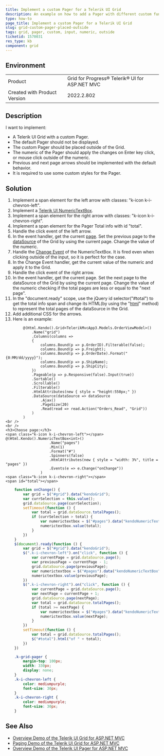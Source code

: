 ```yaml
---
title: Implement a custom Pager for a Telerik UI Grid
description: An example on how to add a Pager with different custom functionalities and styles.
type: how-to
page_title: Implement a custom Pager for a Telerik UI Grid
slug: grid-custom-pager-placed-outside
tags: grid, pager, custom, input, numeric, outside
ticketid: 1570031
res_type: kb
component: grid
---
```


## Environment

<table>
 <tr>
  <td>Product</td>
  <td>Grid for Progress® Telerik® UI for ASP.NET MVC</td>
 </tr>
 <tr>
  <td>Created with Product Version</td>
  <td>2022.2.802</td>
 </tr>
</table>

## Description

I want to implement:

* A Telerik UI Grid with a custom Pager.
* The default Pager should not be displayed.
* The custom Pager should be placed outside of the Grid.
* The numeric of the Pager should apply the changes on Enter key click, or mouse click outside of the numeric.
* Previous and next page arrows should be implemented with the default behavior.
* It is required to use some custom styles for the Pager.

## Solution

1. Implement a span element for the left arrow with classes: "k-icon k-i-chevron-left".
1. Implement a [Telerik UI NumericTextBox](https://demos.telerik.com/aspnet-mvc/numerictextbox).
1. Implement a span element for the right arrow with classes: "k-icon k-i-chevron-right".
1. Implement a span element for the Pager Total info with id "total".
1. Handle the click event of the left arrow.
1. In the event handler, get the current [page](https://docs.telerik.com/kendo-ui/api/javascript/data/datasource/methods/page). Set the previous page to the [dataSource](https://docs.telerik.com/kendo-ui/api/javascript/ui/grid/configuration/datasource) of the Grid by using the current page. Change the value of the numeric.
1. Handle the [Change Event](https://docs.telerik.com/kendo-ui/api/javascript/ui/numerictextbox/events/change) of the NumericTextBox. It is fired even when clicking outside of the input, so it is perfect for the case.
1. In the Change Event handler, get the current value of the numeric and apply it to the Grid.
1. Handle the click event of the right arrow.
1. In the event handler, get the current page. Set the next page to the dataSource of the Grid by using the current page. Change the value of the numeric checking if the total pages are less or equal to the "next page".
1. In the "document.ready" scope, use the jQuery id selector("#total") to get the total info span and change its HTML(by using the "[html](https://api.jquery.com/html/)" method) to represent the total pages of the dataSource in the Grid.
1. Add additional CSS for the arrows.
1. Here is an example:

```Razor
        @(Html.Kendo().Grid<TelerikMvcApp3.Models.OrderViewModel>()
            .Name("grid")
            .Columns(columns =>
            {
                columns.Bound(p => p.OrderID).Filterable(false);
                columns.Bound(p => p.Freight);
                columns.Bound(p => p.OrderDate).Format("{0:MM/dd/yyyy}");
                columns.Bound(p => p.ShipName);
                columns.Bound(p => p.ShipCity);
            })
            .Pageable(p => p.Responsive(false).Input(true))
            .Sortable()
            .Scrollable()
            .Filterable()
            .HtmlAttributes(new { style = "height:550px;" })
            .DataSource(dataSource => dataSource
                .Ajax()
                .PageSize(20)
                .Read(read => read.Action("Orders_Read", "Grid"))
            )
        )
<br />
<br />
<h3>Choose page:</h3>
<span class="k-icon k-i-chevron-left"></span>
@(Html.Kendo().NumericTextBox<int>()
                    .Name("pages")
                    .Min(1)
                    .Format("#")
                    .Spinners(false)
                    .HtmlAttributes(new { style = "width: 3%", title = "pages" })
                    .Events(e => e.Change("onChange"))
                )
<span class="k-icon k-i-chevron-right"></span>
<span id="total"></span>
```

```JavaScript
    function onChange() {
        var grid = $("#grid").data("kendoGrid");
        var currSelection = this.value();
        grid.dataSource.page(currSelection);
        setTimeout(function () {
            var total = grid.dataSource.totalPages();
            if (currSelection > total) {
                var numerictextbox = $("#pages").data("kendoNumericTextBox");
                numerictextbox.value(total);
            }
        })
    }
    $(document).ready(function () {
        var grid = $("#grid").data("kendoGrid");
        $(".k-i-chevron-left").on("click", function () {
            var currentPage = grid.dataSource.page();
            var previousPage = currentPage - 1;
            grid.dataSource.page(previousPage);
            var numerictextbox = $("#pages").data("kendoNumericTextBox");
            numerictextbox.value(previousPage);
        })
        $(".k-i-chevron-right").on("click", function () {
            var currentPage = grid.dataSource.page();
            var nextPage = currentPage + 1;
            grid.dataSource.page(nextPage);
            var total = grid.dataSource.totalPages();
            if (total >= nextPage) {
                var numerictextbox = $("#pages").data("kendoNumericTextBox");
                numerictextbox.value(nextPage);
            }
        })
        setTimeout(function () {
            var total = grid.dataSource.totalPages();
            $("#total").html("of " + total);
        })
    })
```

```CSS
    .k-grid-pager {
        margin-top: 100px;
        width: 330px;
        display: none;
    }
    .k-i-chevron-left {
        color: mediumpurple;
        font-size: 30px;
    }
    .k-i-chevron-right {
        color: mediumpurple;
        font-size: 30px;
    }
```

## See Also

* [Overview Demo of the Telerik UI Grid for ASP.NET MVC](https://demos.telerik.com/aspnet-mvc/grid)
* [Paging Demo of the Telerik UI Grid for ASP.NET MVC](https://demos.telerik.com/aspnet-mvc/grid/paging)
* [Overview Demo of the Telerik UI Pager for ASP.NET MVC](https://demos.telerik.com/aspnet-mvc/pager)